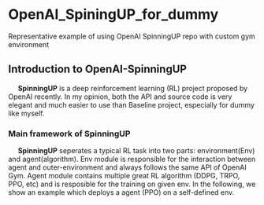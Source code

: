 # OpenAI_SpiningUP_for_dummy
Representative example of using OpenAI SpinningUP repo with custom gym environment

## Introduction to OpenAI-SpinningUP
&#160;&#160;&#160;&#160; **SpinningUP** is a deep reinforcement learning (RL) project proposed by OpenAI recently. In my opinion, both the API and source code is very elegant and much easier to use than Baseline project, especially for dummy like myself.

### Main framework of SpinningUP
&#160;&#160;&#160;&#160; **SpinningUP** seperates a typical RL task into two parts: environment(Env) and agent(algorithm). Env module is responsible for the interaction between agent and outer-environment and always follows the same API of OpenAI Gym. Agent module contains multiple great RL algorithm (DDPG, TRPO, PPO, etc) and is resposible for the training on given env. In the following, we show an example which deploys a agent (PPO) on a self-defined env.
